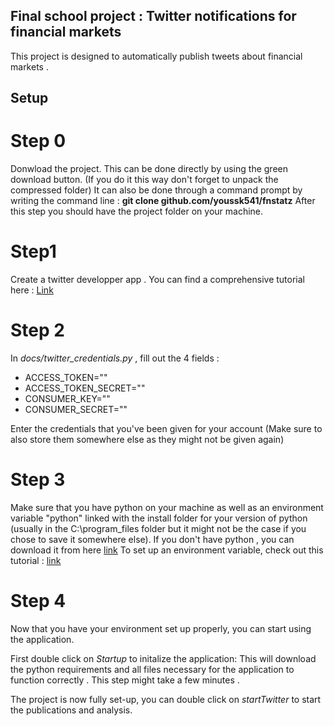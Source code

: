 ## Final school project : Twitter notifications for financial markets 

This project is designed to automatically publish tweets about financial markets . 


## Setup

# Step 0
Donwload the project. This can be done directly by using the green download button. (If you do it this way don't forget to unpack the compressed folder)
It can also be done through a command prompt by writing the command line : **git clone github.com/youssk541/fnstatz** 
After this step you should have the project folder on your machine.
# Step1

Create a twitter developper app . You can find a comprehensive tutorial here : [Link](https://www.youtube.com/watch?v=2o_qt9cXicM)

# Step 2

In  _docs/twitter_credentials.py_ , fill out the 4 fields : 

- ACCESS_TOKEN=""
- ACCESS_TOKEN_SECRET=""
- CONSUMER_KEY=""
- CONSUMER_SECRET=""

Enter the credentials that you've been given for your account (Make sure to also store them somewhere else as they might not be given again)

# Step 3
Make sure that you have python on your machine as well as an environment variable "python" linked with the install folder for your version of python (usually in the C:\program_files folder but it might not be the case if you chose to save it somewhere else).
If you don't have python , you can download it from here [link](https://www.python.org/downloads/)
To set up an environment variable, check out this tutorial : [link](https://www.youtube.com/watch?v=Y2q_b4ugPWk)
# Step 4
Now that you have your environment set up properly, you can start using the application.

First double click on _Startup_ to initalize the application: This will download the python requirements and all files necessary for the application to function correctly . This step might take a few minutes .

The project is now fully set-up, you can double click on  _startTwitter_ to start the publications and analysis.


